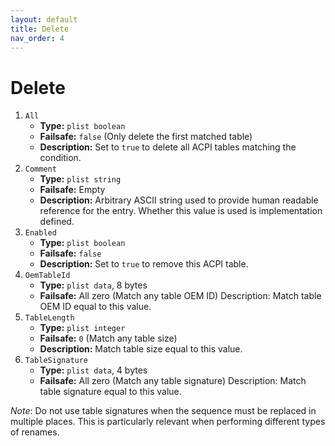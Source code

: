 ```yaml
---
layout: default
title: Delete
nav_order: 4
---
```


# Delete

1. `All`
    - **Type:** `plist boolean`
    - **Failsafe:** `false` (Only delete the first matched table)
    - **Description:** Set to `true` to delete all ACPI tables matching the condition.
2. `Comment`
    - **Type:** `plist string`
    - **Failsafe:** Empty
    - **Description:** Arbitrary ASCII string used to provide human readable reference for the entry. Whether this value is used is implementation defined.
3. `Enabled`
    - **Type:** `plist boolean`
    - **Failsafe:** `false`
    - **Description:** Set to `true` to remove this ACPI table.
4. `OemTableId`
     - **Type:** `plist data`, 8 bytes
     - **Failsafe:** All zero (Match any table OEM ID) Description: Match table OEM ID equal to this value.
5. `TableLength`
    - **Type:** `plist integer`
    - **Failsafe:** `0` (Match any table size)
    - **Description:** Match table size equal to this value.
6. `TableSignature`
    - **Type:** `plist data`, 4 bytes
    - **Failsafe:** All zero (Match any table signature) Description: Match table signature equal to this value.

_Note_: Do not use table signatures when the sequence must be replaced in multiple places. This is particularly relevant when performing different types of renames.